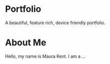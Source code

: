 # Portfolio
A beautiful, feature rich, device friendly portfolio.  


# About Me
Hello, my name is Maura Kent. I am a ...



